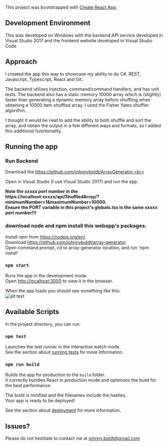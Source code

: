 This project was bootstrapped with [Create React App](https://github.com/facebook/create-react-app).

## Development Environment

This was developed on Windows with the backend API service developed in Visual Studio 2017
and the frontend website developed in Visual Studio Code

## Approach

I created the app this way to showcase my ability to do C#, REST, Javascript, Typescript, React and Git..<br>

The backend utilizes injection, command/command handlers, and has unit tests. The backend also has a static memory 10000 array which is (slightly) faster than generating a dynamic memory array before shuffling when obtaining a 10000 item shuffled array. I used the Fisher Yates shuffler algorithm..<br>

I thought it would be neat to add the ability to both shuffle and sort the array, and obtain the output in a few different ways and formats, so I added this additional functionality.

## Running the app

### Run Backend

Download the https://github.com/johnnyboldt/ArrayGenerator.<br>

Open in Visual Studio (I use Visual Studio 2017) and run the app.<br>

**Note the xxxxx port number in the https://localhost:xxxxx/api/ShuffledArray/?minimumNumber=1&maximumNumber=10000.**<br>
**Ensure the PORT variable in this project's globals.tsx is the same xxxxx port number!!!**

### download node and npm install this webapp's packages.

Install npm from https://nodejs.org/en/ <br>
Download https://github.com/johnnyboldt/array-generator <br>
Open command prompt, cd to array-generator location, and run 'npm install' <br>

### `npm start`

Runs the app in the development mode.<br>
Open [http://localhost:3000](http://localhost:3000) to view it in the browser.

When the app loads you should see something like this:<br>
![alt text](http://url/to/img.png)

## Available Scripts

In the project directory, you can run:

### `npm test`

Launches the test runner in the interactive watch mode.<br>
See the section about [running tests](https://facebook.github.io/create-react-app/docs/running-tests) for more information.

### `npm run build`

Builds the app for production to the `build` folder.<br>
It correctly bundles React in production mode and optimizes the build for the best performance.

The build is minified and the filenames include the hashes.<br>
Your app is ready to be deployed!

See the section about [deployment](https://facebook.github.io/create-react-app/docs/deployment) for more information.

## Issues?

Please do not hestitate to contact me at johnny.boldt@gmail.com
